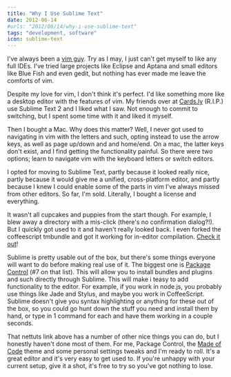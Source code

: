 ```yaml
---
title: "Why I Use Sublime Text"
date: 2012-06-14
#urls: "2012/06/14/why-i-use-sublime-text"
tags: "development, software"
icon: sublime-text
---
```


I've always been a <a href="https://github.com/w33ble/vim">vim guy</a>. Try as I may, I just can't get myself to like any full IDEs. I've tried large projects like Eclipse and Aptana and small editors like Blue Fish and even gedit, but nothing has ever made me leave the comforts of vim.

Despite my love for vim, I don't think it's perfect. I'd like something more like a desktop editor with the features of vim. My friends over at <a href="http://cards.ly">Cards.ly</a> (R.I.P.) use Sublime Text 2 and I liked what I saw. Not enough to commit to switching, but I spent some time with it and liked it myself.

Then I bought a Mac. Why does this matter? Well, I never got used to navigating in vim with the letters and such, opting instead to use the arrow keys, as well as page up/down and and home/end. On a mac, the latter keys don't exist, and I find getting the functionality painful. So there were two options; learn to navigate vim with the keyboard letters or switch editors.

I opted for moving to Sublime Text, partly because it looked really nice, partly because it would give me a unified, cross-platform editor, and partly because I knew I could enable some of the parts in vim I've always missed from other editors. So far, I'm sold. Literally, I bought a license and everything.

It wasn't all cupcakes and puppies from the start though. For example, I blew away a directory with a mis-click (there's no confirmation dialog?!). But I quickly got used to it and haven't really looked back. I even forked the coffeescript tmbundle and got it working for in-editor compilation. <a href="https://github.com/w33ble/coffee-script-tmbundle/tree/sublime">Check it out</a>!

Sublime is pretty usable out of the box, but there's some things everyone will want to do before making real use of it. The biggest one is <a href="http://net.tutsplus.com/tutorials/tools-and-tips/sublime-text-2-tips-and-tricks/">Package Control</a> (#7 on that list). This will allow you to install bundles and plugins and such directly through Sublime. This will make i teasy to add functionality to the editor. For example, if you work in node.js, you probably use things like Jade and Stylus, and maybe you work in CoffeeScript. Sublime doesn't give you syntax highlighting or anything for these out of the box, so you could go hunt down the stuff you need and install them by hand, or type in 1 command for each and have them working in a couple seconds.

That nettuts link above has a number of other nice things you can do, but I honestly haven't done most of them. For me, Package Control, the <a href="http://madeofcode.com/posts/29-photo-my-new-textmate-theme-8220-made-of-code-8221-mdash-download-9-feb-2010-update-t">Made of Code</a> theme and some personal settings tweaks and I'm ready to roll. It's a great editor and it's very easy to get used to. If you're unhappy with your current setup, give it a shot, it's free to try so you've got nothing to lose.
